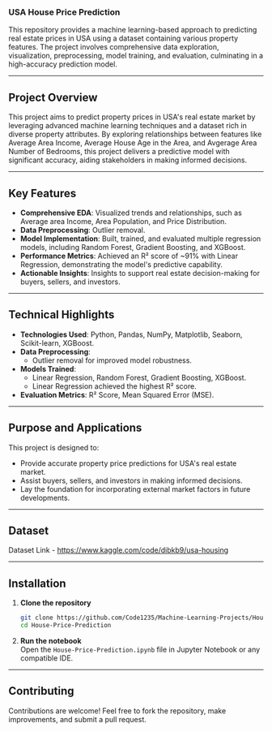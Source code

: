 ﻿### USA House Price Prediction  

This repository provides a machine learning-based approach to predicting real estate prices in USA using a dataset containing various property features. The project involves comprehensive data exploration, visualization, preprocessing, model training, and evaluation, culminating in a high-accuracy prediction model.

---

##  **Project Overview**  

This project aims to predict property prices in USA's real estate market by leveraging advanced machine learning techniques and a dataset rich in diverse property attributes. By exploring relationships between features like Average Area Income, Average House Age in the Area, and Avgerage Area Number of Bedrooms, this project delivers a predictive model with significant accuracy, aiding stakeholders in making informed decisions.  

---

##  **Key Features**  

- **Comprehensive EDA**: Visualized trends and relationships, such as Average area Income, Area Population, and Price Distribution.  
- **Data Preprocessing**: Outlier removal.  
- **Model Implementation**: Built, trained, and evaluated multiple regression models, including Random Forest, Gradient Boosting, and XGBoost.  
- **Performance Metrics**: Achieved an R² score of ~91% with Linear Regression, demonstrating the model's predictive capability.  
- **Actionable Insights**: Insights to support real estate decision-making for buyers, sellers, and investors.  

---

##  **Technical Highlights**  

- **Technologies Used**: Python, Pandas, NumPy, Matplotlib, Seaborn, Scikit-learn, XGBoost.  
- **Data Preprocessing**:  
  - Outlier removal for improved model robustness.  
- **Models Trained**:  
  - Linear Regression, Random Forest, Gradient Boosting, XGBoost.  
  - Linear Regression achieved the highest R² score.  
- **Evaluation Metrics**: R² Score, Mean Squared Error (MSE).  

---

##  **Purpose and Applications**  

This project is designed to:  
- Provide accurate property price predictions for USA's real estate market.  
- Assist buyers, sellers, and investors in making informed decisions.  
- Lay the foundation for incorporating external market factors in future developments.  

---
##  **Dataset** 

Dataset Link - https://www.kaggle.com/code/dibkb9/usa-housing

---

##  **Installation**  

1. **Clone the repository**  
   ```bash  
   git clone https://github.com/Code1235/Machine-Learning-Projects/House-Price-Prediction.git  
   cd House-Price-Prediction 
   ```  

2. **Run the notebook**  
   Open the `House-Price-Prediction.ipynb` file in Jupyter Notebook or any compatible IDE.  

---

##  **Contributing**  

Contributions are welcome! Feel free to fork the repository, make improvements, and submit a pull request.

